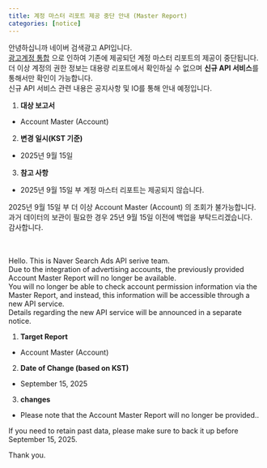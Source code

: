 ```yaml
---
title: 계정 마스터 리포트 제공 중단 안내 (Master Report)
categories: [notice]
---
```


안녕하십니까 네이버 검색광고 API입니다.<br>
[광고계정 통합](https://ads.naver.com/notice/23921?categoryId=226&searchValue=&page=1L) 으로 인하여 기존에 제공되던 계정 마스터 리포트의 제공이 중단됩니다.<br>
더 이상 계정의 권한 정보는 대용량 리포트에서 확인하실 수 없으며 **신규 API 서비스**를 통해서만 확인이 가능합니다.<br>
신규 API 서비스 관련 내용은 공지사항 및 IO를 통해 안내 예정입니다.

1. **대상 보고서** <br>
- Account Master (Account)

2.  **변경 일시(KST 기준)** <br>
- 2025년 9월 15일

3. **참고 사항**<br>
- 2025년 9월 15일 부 계정 마스터 리포트는 제공되지 않습니다.

2025년 9월 15일 부 더 이상 Account Master (Account) 의 조회가 불가능합니다.<br>
과거 데이터의 보관이 필요한 경우 25년 9월 15일 이전에 백업을 부탁드리겠습니다.<br>
감사합니다.<br>

<br>
<br>
Hello. This is Naver Search Ads API serive team.<br>
Due to the integration of advertising accounts, the previously provided Account Master Report will no longer be available.<br>
You will no longer be able to check account permission information via the Master Report, and instead, this information will be accessible through a new API service.<br>
Details regarding the new API service will be announced in a separate notice.<br>

1. **Target Report**<br>
- Account Master (Account)
2. **Date of Change (based on KST)** <br>
- September 15, 2025
3. **changes** <br>
- Please note that the Account Master Report will no longer be provided..<br>

If you need to retain past data, please make sure to back it up before September 15, 2025. <br>

Thank you.<br>

